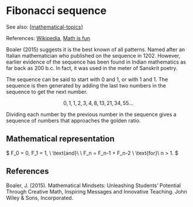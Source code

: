 # Fibonacci sequence

See also: [[mathematical-topics]]

References:  [Wikipedia](https://en.wikipedia.org/wiki/Fibonacci_sequence), [Math is fun](https://www.mathsisfun.com/numbers/fibonacci-sequence.html)

Boaler (2015) suggests it is the best known of all patterns. Named after an Italian mathematician who published on the sequence in 1202. However, earlier evidence of the sequence has been found in Indian mathematics as far back as 200 b.c. In fact, it was used in the meter of Sanskrit poetry.

The sequence can be said to start with 0 and 1, or with 1 and 1. The sequence is then generated by adding the last two numbers in the sequence to get the next number.

$$0, 1, 1, 2, 3, 4, 8, 13, 21, 34, 55...$$

Dividing each number by the previous number in the sequence gives a sequence of numbers that approaches the golden ratio.

## Mathematical representation

$
F_0 = 0, F_1 = 1, \\
\text{and}\ \\
F_n = F_n-1 + F_n-2 \\
\text{for}\ n > 1.
$

## References

Boaler, J. (2015). Mathematical Mindsets: Unleashing Students’ Potential Through Creative Math, Inspiring Messages and Innovative Teaching. John Wiley & Sons, Incorporated.

[//begin]: # "Autogenerated link references for markdown compatibility"
[mathematical-topics]: mathematical-topics "Mathematical Topics"
[//end]: # "Autogenerated link references"